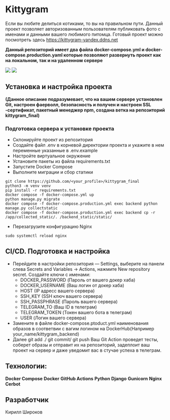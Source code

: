 # Kittygram
Если вы любите делиться котиками, то вы на правильном пути. Данный проект позволяет авторизованным пользователям публиковать фото с именами и данными вашего любимого питомца. 
 Готовый проект можно посмотреть здесь
 https://kittygram-yandex.ddns.net

 **Данный репозиторий имеет два файла docker-compose.yml и docker-compose.production.yaml которые позволяют развернуть проект как на локальном, так и на удаленном сервере**

![](https://github.com/github/docs/actions/workflows/main.yml/badge.svg)
![](https://github.com/github/docs/actions/workflows/main.yml/badge.svg?event=push)

##  Установка и настройка проекта
**(Данное описание подразумевает, что на вашем сервере установлен Git, настроен фаерволл, безопасность и получен и настроен SSL -сертификат, пакетный менеджер npm, создана ветка на репозиторий kittygram_final)**
### Подготовка сервера к установке проекта
- Склонируйте проект из репозитория
- Создайте файл .env в корневой директории проекта и укажите в нем переменные указанные в .env.example
- Настройте виртуальное окружение
- Установите пакеты из файла requirements.txt
- Запустите Docker Compose 
- Выполните миграции и сбор статики
```
git clone https://github.com/<your_profile>/kittygram_final
python3 -m venv venv
pip install -r requirements.txt
docker compose -f docker-compose.yml up
python manage.py migrate
docker compose -f docker-compose.production.yml exec backend python manage.py collectstatic
docker compose -f docker-compose.production.yml exec backend cp -r /app/collected_static/. /backend_static/static/

```
- Перезагрузите конфигурацию Nginx
```
sudo systemctl reload nginx
```
## CI/CD. Подготовка и настройка
- Перейдите в настройки репозитория — Settings, выберите на панели слева Secrets and Variables → Actions, нажмите New repository secret. Создайте ключи с именами: 
  - DOCKER_PASSWORD (Пароль от вашего докер хаба)
  - DOCKER_USERNAME (Ваш логин от докер хаба)
  - HOST (IP адресс вашего сервера)
  - SSH_KEY (SSH ключ вашего сервера)
  - SSH_PASSPHRASE (Пароль вашего сервера)
  - TELEGRAM_TO (Ваш ID в телеграм)
  - TELEGRAM_TOKEN (Токен вашего бота в телеграм)
  - USER (Логин вашего сервера)
- Замените в файле docker-compose.ptoduct.yml наименования образов в соответвии с вагим логином на DockerHub(Например your_name/kittygram_backend)
- Далее git add ./ git commit/ git push
Ваш Git Action проведет тесты, соберет образы и отправит их на репозиторий, задеплоит ваш проект на сервер и даже уведомит вас в стучае успеха в телеграм.

## Технологии:
**Docker Compose**
**Docker**
**GitHub Actions**
**Python**
**Django**
**Gunicorn**
**Nginx**
**Cerbot**
## Разработчик
Кирилл Широков